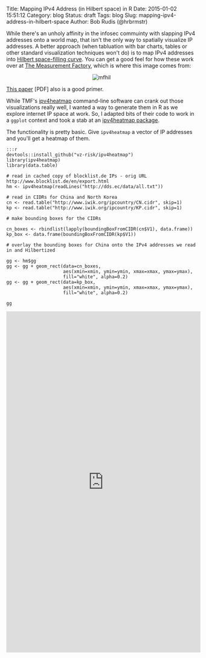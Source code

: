 Title: Mapping IPv4 Address (in Hilbert space) in R
Date: 2015-01-02 15:51:12
Category: blog
Status: draft
Tags: blog
Slug: mapping-ipv4-address-in-hilbert-space
Author: Bob Rudis (@hrbrmstr)

While there's an unholy affinity in the infosec commuinty with slapping IPv4 addresses onto a world map, 
that isn't the only way to spatially visualize IP addresses. A better approach (when tabluation with bar 
charts, tables or other standard visualization techniques won't do) is to map IPv4 addresses into 
[Hilbert space-filling curve](http://en.wikipedia.org/wiki/Hilbert_curve). You can get a good feel for how 
these work over at [The Measurement Factory](http://maps.measurement-factory.com/), which is where this 
image comes from:

<center>
  
![mfhil](http://maps.measurement-factory.com/gallery/Routeviews/20080301-s.png)

</center>

[This paper](http://www.iepg.org/2007-12-ietf70/3dheatmaps.pdf) [PDF] also is a good primer.

While TMF's [ipv4heatmap](http://maps.measurement-factory.com/software/releases/) command-line software can crank out those visualizations really well, I wanted a way to generate them in R as we explore internet IP space at work. So, I adapted bits of their code to work in a `ggplot` context and took a stab at an [ipv4heatmap package](https://github.com/vz-risk/ipv4heatmap). 

The functionality is pretty basic. Give `ipv4heatmap` a vector of IP addresses and you'll get a heatmap of them.


    :::r
    devtools::install_github("vz-risk/ipv4heatmap")
    library(ipv4heatmap)
    library(data.table)
    
    # read in cached copy of blocklist.de IPs - orig URL http://www.blocklist.de/en/export.html
    hm <- ipv4heatmap(readLines("http://dds.ec/data/all.txt"))
    
    # read in CIDRs for China and North Korea
    cn <- read.table("http://www.iwik.org/ipcountry/CN.cidr", skip=1)
    kp <- read.table("http://www.iwik.org/ipcountry/KP.cidr", skip=1)
    
    # make bounding boxes for the CIDRs
    
    cn_boxes <- rbindlist(lapply(boundingBoxFromCIDR(cn$V1), data.frame))
    kp_box <- data.frame(boundingBoxFromCIDR(kp$V1))
    
    # overlay the bounding boxes for China onto the IPv4 addresses we read in and Hilbertized
    
    gg <- hm$gg
    gg <- gg + geom_rect(data=cn_boxes, 
                         aes(xmin=xmin, ymin=ymin, xmax=xmax, ymax=ymax), 
                         fill="white", alpha=0.2)
    gg <- gg + geom_rect(data=kp_box, 
                         aes(xmin=xmin, ymin=ymin, xmax=xmax, ymax=ymax), 
                         fill="white", alpha=0.2)  
    
    gg



<center><iframe style="max-width=100%" src="http://dds.ec/hilvis/iframe.html" width="514" height="900" scrolling="no" seamless="seamless" frameBorder="0"></iframe></center>


